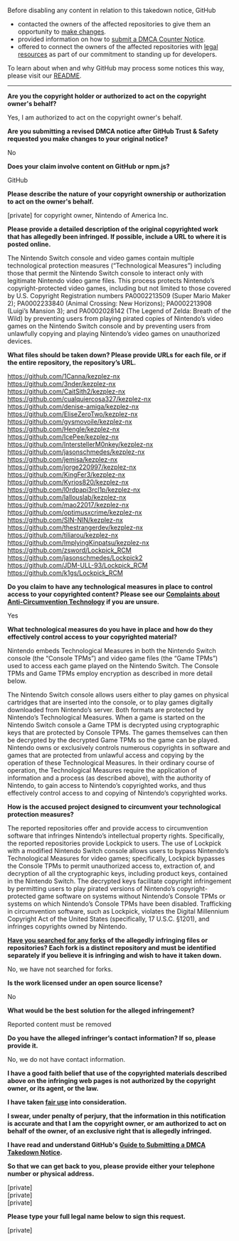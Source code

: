 Before disabling any content in relation to this takedown notice, GitHub
- contacted the owners of the affected repositories to give them an opportunity to [make changes](https://docs.github.com/en/github/site-policy/dmca-takedown-policy#a-how-does-this-actually-work).
- provided information on how to [submit a DMCA Counter Notice](https://docs.github.com/en/articles/guide-to-submitting-a-dmca-counter-notice).
- offered to connect the owners of the affected repositories with [legal resources](https://github.blog/2020-11-16-standing-up-for-developers-youtube-dl-is-back/#developer-defense-fund) as part of our commitment to standing up for developers.

To learn about when and why GitHub may process some notices this way, please visit our [README](https://github.com/github/dmca/blob/master/README.md#anatomy-of-a-takedown-notice).

---

**Are you the copyright holder or authorized to act on the copyright owner's behalf?**

Yes, I am authorized to act on the copyright owner's behalf.

**Are you submitting a revised DMCA notice after GitHub Trust & Safety requested you make changes to your original notice?**

No

**Does your claim involve content on GitHub or npm.js?**

GitHub

**Please describe the nature of your copyright ownership or authorization to act on the owner's behalf.**

[private] for copyright owner, Nintendo of America Inc.

**Please provide a detailed description of the original copyrighted work that has allegedly been infringed. If possible, include a URL to where it is posted online.**

The Nintendo Switch console and video games contain multiple technological protection measures (“Technological Measures”) including those that permit the Nintendo Switch console to interact only with legitimate Nintendo video game files. This process protects Nintendo’s copyright-protected video games, including but not limited to those covered by U.S. Copyright Registration numbers PA0002213509 (Super Mario Maker 2); PA0002233840 (Animal Crossing: New Horizons); PA0002213908 (Luigi’s Mansion 3); and PA0002028142 (The Legend of Zelda: Breath of the Wild) by preventing users from playing pirated copies of Nintendo’s video games on the Nintendo Switch console and by preventing users from unlawfully copying and playing Nintendo’s video games on unauthorized devices.

**What files should be taken down? Please provide URLs for each file, or if the entire repository, the repository’s URL.**

https://github.com/1Canna/kezplez-nx  
https://github.com/3nder/kezplez-nx  
https://github.com/CaitSith2/kezplez-nx  
https://github.com/cualquiercosa327/kezplez-nx  
https://github.com/denise-amiga/kezplez-nx  
https://github.com/EliseZeroTwo/kezplez-nx  
https://github.com/gysmovoile/kezplez-nx  
https://github.com/Hengle/kezplez-nx  
https://github.com/IcePee/kezplez-nx  
https://github.com/InterstellerM0nkey/kezplez-nx  
https://github.com/jasonschmedes/kezplez-nx  
https://github.com/jemisa/kezplez-nx  
https://github.com/jorge220997/kezplez-nx  
https://github.com/KingFer3/kezplez-nx  
https://github.com/Kyrios820/kezplez-nx  
https://github.com/l0rdpapi3rcl1p/kezplez-nx  
https://github.com/lallouslab/kezplez-nx  
https://github.com/mao22017/kezplez-nx  
https://github.com/optimusxcrime/kezplez-nx  
https://github.com/SIN-NIN/kezplez-nx  
https://github.com/thestrangerdev/kezplez-nx  
https://github.com/tiliarou/kezplez-nx  
https://github.com/ImplyingKinpatsu/kezplez-nx  
https://github.com/zsword/Lockpick_RCM  
https://github.com/jasonschmedes/Lockpick2  
https://github.com/JDM-ULL-93/Lockpick_RCM  
https://github.com/k1gs/Lockpick_RCM  

**Do you claim to have any technological measures in place to control access to your copyrighted content? Please see our <a href="https://docs.github.com/articles/guide-to-submitting-a-dmca-takedown-notice#complaints-about-anti-circumvention-technology">Complaints about Anti-Circumvention Technology</a> if you are unsure.**

Yes

**What technological measures do you have in place and how do they effectively control access to your copyrighted material?**

Nintendo embeds Technological Measures in both the Nintendo Switch console (the “Console TPMs”) and video game files (the “Game TPMs”) used to access each game played on the Nintendo Switch. The Console TPMs and Game TPMs employ encryption as described in more detail below.

The Nintendo Switch console allows users either to play games on physical cartridges that are inserted into the console, or to play games digitally downloaded from Nintendo’s server. Both formats are protected by Nintendo’s Technological Measures. When a game is started on the Nintendo Switch console a Game TPM is decrypted using cryptographic keys that are protected by Console TPMs. The games themselves can then be decrypted by the decrypted Game TPMs so the game can be played. Nintendo owns or exclusively controls numerous copyrights in software and games that are protected from unlawful access and copying by the operation of these Technological Measures. In their ordinary course of operation, the Technological Measures require the application of information and a process (as described above), with the authority of Nintendo, to gain access to Nintendo’s copyrighted works, and thus effectively control access to and copying of Nintendo’s copyrighted works.

**How is the accused project designed to circumvent your technological protection measures?**

The reported repositories offer and provide access to circumvention software that infringes Nintendo’s intellectual property rights. Specifically, the reported repositories provide Lockpick to users. The use of Lockpick with a modified Nintendo Switch console allows users to bypass Nintendo’s Technological Measures for video games; specifically, Lockpick bypasses the Console TPMs to permit unauthorized access to, extraction of, and decryption of all the cryptographic keys, including product keys, contained in the Nintendo Switch. The decrypted keys facilitate copyright infringement by permitting users to play pirated versions of Nintendo’s copyright-protected game software on systems without Nintendo’s Console TPMs or systems on which Nintendo’s Console TPMs have been disabled. Trafficking in circumvention software, such as Lockpick, violates the Digital Millennium Copyright Act of the United States (specifically, 17 U.S.C. §1201), and infringes copyrights owned by Nintendo.

**<a href="https://docs.github.com/articles/dmca-takedown-policy#b-what-about-forks-or-whats-a-fork">Have you searched for any forks</a> of the allegedly infringing files or repositories? Each fork is a distinct repository and must be identified separately if you believe it is infringing and wish to have it taken down.**

No, we have not searched for forks.

**Is the work licensed under an open source license?**

No

**What would be the best solution for the alleged infringement?**

Reported content must be removed

**Do you have the alleged infringer’s contact information? If so, please provide it.**

No, we do not have contact information.

**I have a good faith belief that use of the copyrighted materials described above on the infringing web pages is not authorized by the copyright owner, or its agent, or the law.**

**I have taken <a href="https://www.lumendatabase.org/topics/22">fair use</a> into consideration.**

**I swear, under penalty of perjury, that the information in this notification is accurate and that I am the copyright owner, or am authorized to act on behalf of the owner, of an exclusive right that is allegedly infringed.**

**I have read and understand GitHub's <a href="https://docs.github.com/articles/guide-to-submitting-a-dmca-takedown-notice/">Guide to Submitting a DMCA Takedown Notice</a>.**

**So that we can get back to you, please provide either your telephone number or physical address.**

[private]  
[private]  
[private]  

**Please type your full legal name below to sign this request.**

[private]  
